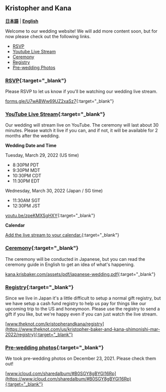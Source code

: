 ## Kristopher and Kana 

**[日本語](index.ja.html)** | **[English](index.html)**

Welcome to our wedding website! We will add more content soon, but for now please check out the following links.

- [RSVP](#rsvp)
- [Youtube Live Stream](#youtube-live-stream)
- [Ceremony](#ceremony)
- [Registry](#registry)
- [Pre-wedding Photos](#pre-wedding-photos)

### [RSVP](https://forms.gle/U7wABWw69UZ2xaSz7){:target="_blank"}

Please RSVP to let us know if you'll be watching our wedding live stream.

[forms.gle/U7wABWw69UZ2xaSz7](https://forms.gle/U7wABWw69UZ2xaSz7){:target="_blank"}

### [YouTube Live Stream](https://youtu.be/zpeKMXSgHXY){:target="_blank"}

Our wedding will stream live on YouTube.  The ceremony will last about 30 minutes. Please watch it live if you can, and if not, it will be available for 2 months after the wedding.

**Wedding Date and Time**

Tuesday, March 29, 2022 (US time)
- 8:30PM PDT
- 9:30PM MDT
- 10:30PM CDT
- 11:30PM EDT

Wednesday, March 30, 2022 (Japan / SG time)
- 11:30AM SGT
- 12:30PM JST

[youtu.be/zpeKMXSgHXY](https://youtu.be/zpeKMXSgHXY){:target="_blank"}

**Calendar**

[Add the live stream to your calendar.](https://calendar.google.com/event?action=TEMPLATE&tmeid=MTBpanRvdHU1b2RwODNvajYwdmNmcHQzdXUgMGtodG90MXJyb2M3aGw2Z2tqbzJham9rZG9AZw&tmsrc=0khtot1rroc7hl6gkjo2ajokdo%40group.calendar.google.com){:target="_blank"}

### [Ceremony](https://kana.krisbaker.com/assets/pdf/japanese-wedding.pdf){:target="_blank"}

The ceremony will be conducted in Japanese, but you can read the ceremony guide in English to get an idea of what's happening.

[kana.krisbaker.com/assets/pdf/japanese-wedding.pdf](https://kana.krisbaker.com/assets/pdf/japanese-wedding.pdf){:target="_blank"}

### [Registry](https://www.theknot.com/kristopherandkana/registry){:target="_blank"}

Since we live in Japan it's a little difficult to setup a normal gift registry, but we have setup a cash fund registry to help us pay for things like our upcoming trip to the US and honeymoon. Please use the registry to send a gift if you like, but we're happy even if you can just watch the live stream.

[www.theknot.com/kristopherandkana/registry](https://www.theknot.com/us/kristopher-baker-and-kana-shimonishi-mar-2022/registry){:target="_blank"}

### [Pre-wedding photos](https://www.icloud.com/sharedalbum/#B0SGY8gBYGl16Rp){:target="_blank"}

We took pre-wedding photos on December 23, 2021. Please check them out!

[www.icloud.com/sharedalbum/#B0SGY8gBYGl16Rp](https://www.icloud.com/sharedalbum/#B0SGY8gBYGl16Rp){:target="_blank"}
